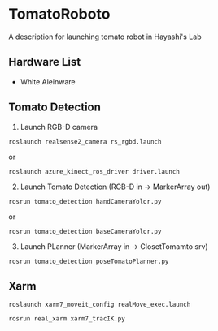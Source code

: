 # TomatoRoboto
A description for launching tomato robot in Hayashi's Lab

## Hardware List
- White Aleinware

## Tomato Detection

1. Launch RGB-D camera 
```
roslaunch realsense2_camera rs_rgbd.launch
```
or
```
roslaunch azure_kinect_ros_driver driver.launch
```
2. Launch Tomato Detection (RGB-D in -> MarkerArray out)
```
rosrun tomato_detection handCameraYolor.py
```
or
```
rosrun tomato_detection baseCameraYolor.py
```
3. Launch PLanner (MarkerArray in -> ClosetTomamto srv)
```
rosrun tomato_detection poseTomatoPlanner.py
```

## Xarm
```
roslaunch xarm7_moveit_config realMove_exec.launch
```
```
rosrun real_xarm xarm7_tracIK.py
```
